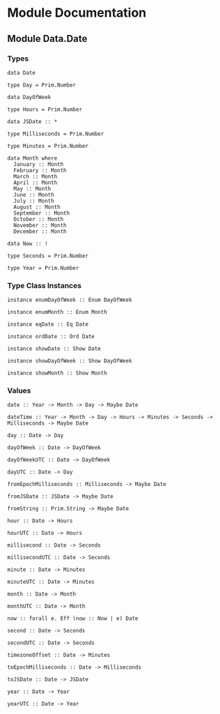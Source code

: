 # Module Documentation

## Module Data.Date

### Types

    data Date

    type Day = Prim.Number

    data DayOfWeek

    type Hours = Prim.Number

    data JSDate :: *

    type Milliseconds = Prim.Number

    type Minutes = Prim.Number

    data Month where
      January :: Month
      February :: Month
      March :: Month
      April :: Month
      May :: Month
      June :: Month
      July :: Month
      August :: Month
      September :: Month
      October :: Month
      November :: Month
      December :: Month

    data Now :: !

    type Seconds = Prim.Number

    type Year = Prim.Number


### Type Class Instances

    instance enumDayOfWeek :: Enum DayOfWeek

    instance enumMonth :: Enum Month

    instance eqDate :: Eq Date

    instance ordDate :: Ord Date

    instance showDate :: Show Date

    instance showDayOfWeek :: Show DayOfWeek

    instance showMonth :: Show Month


### Values

    date :: Year -> Month -> Day -> Maybe Date

    dateTime :: Year -> Month -> Day -> Hours -> Minutes -> Seconds -> Milliseconds -> Maybe Date

    day :: Date -> Day

    dayOfWeek :: Date -> DayOfWeek

    dayOfWeekUTC :: Date -> DayOfWeek

    dayUTC :: Date -> Day

    fromEpochMilliseconds :: Milliseconds -> Maybe Date

    fromJSDate :: JSDate -> Maybe Date

    fromString :: Prim.String -> Maybe Date

    hour :: Date -> Hours

    hourUTC :: Date -> Hours

    millisecond :: Date -> Seconds

    millisecondUTC :: Date -> Seconds

    minute :: Date -> Minutes

    minuteUTC :: Date -> Minutes

    month :: Date -> Month

    monthUTC :: Date -> Month

    now :: forall e. Eff (now :: Now | e) Date

    second :: Date -> Seconds

    secondUTC :: Date -> Seconds

    timezoneOffset :: Date -> Minutes

    toEpochMilliseconds :: Date -> Milliseconds

    toJSDate :: Date -> JSDate

    year :: Date -> Year

    yearUTC :: Date -> Year
